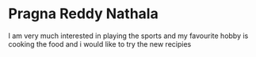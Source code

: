 # Pragna Reddy Nathala
I am very much interested in playing the sports and my favourite hobby is cooking the food and i would like to try the new recipies
